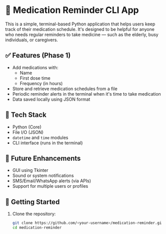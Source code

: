 # 💊 Medication Reminder CLI App

This is a simple, terminal-based Python application that helps users keep track of their medication schedule. It's designed to be helpful for anyone who needs regular reminders to take medicine — such as the elderly, busy individuals, or caregivers.

## ✅ Features (Phase 1)

- Add medications with:
  - Name
  - First dose time
  - Frequency (in hours)
- Store and retrieve medication schedules from a file
- Periodic reminder alerts in the terminal when it's time to take medication
- Data saved locally using JSON format

## 🔧 Tech Stack

- Python (Core)
- File I/O (JSON)
- `datetime` and `time` modules
- CLI interface (runs in the terminal)

## 📌 Future Enhancements

- GUI using Tkinter
- Sound or system notifications
- SMS/Email/WhatsApp alerts (via APIs)
- Support for multiple users or profiles

## 🚀 Getting Started

1. Clone the repository:
   ```bash
   git clone https://github.com/<your-username>/medication-reminder.git
   cd medication-reminder
